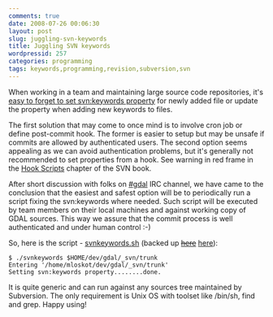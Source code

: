 ```yaml
---
comments: true
date: 2008-07-26 00:06:30
layout: post
slug: juggling-svn-keywords
title: Juggling SVN keywords
wordpressid: 257
categories: programming
tags: keywords,programming,revision,subversion,svn
---
```


When working in a team and maintaining large source code repositories, it's [easy to forget to set svn:keywords property](http://trac.osgeo.org/gdal/ticket/1998) for newly added file or update the property when adding new keywords to files.





The first solution that may come to once mind is to involve cron job or define post-commit hook. The former is easier to setup but may be unsafe if commits are allowed by authenticated users. The second option seems appealing as we can avoid authentication problems, but it's generally not recommended to set properties from a hook. See warning in red frame in the [Hook Scripts](http://svnbook.red-bean.com/en/1.1/ch05s02.html#svn-ch-5-sect-2.1) chapter of the SVN book.





After short discussion with folks on [#gdal](http://www.gdal.org/) IRC channel, we have came to the conclusion that the easiest and safest option will be to periodically run a script fixing the svn:keywords where needed. Such script will be executed by team members on their local machines and against working copy of GDAL sources. This way we assure that the commit process is well authenticated and under human control :-)





So, here is the script - [svnkeywords.sh](http://trac.osgeo.org/gdal/attachment/ticket/1998/svnkeywords.sh) (backed up <del>[here](http://mloskot.devjavu.com/browser/scripts/svnkeywords.sh)</del> [here](http://github.com/mloskot/workshop/tree/master/scripts/)):





    
    $ ./svnkeywords $HOME/dev/gdal/_svn/trunk
    Entering '/home/mloskot/dev/gdal/_svn/trunk'
    Setting svn:keywords property........done.





It is quite generic and can run against any sources tree maintained by Subversion. The only requirement is Unix OS with toolset like /bin/sh, find and grep. Happy using!

